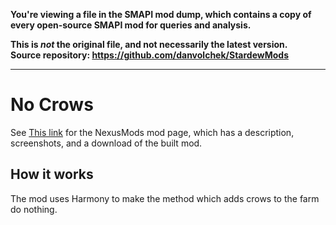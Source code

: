 **You're viewing a file in the SMAPI mod dump, which contains a copy of every open-source SMAPI mod
for queries and analysis.**

**This is _not_ the original file, and not necessarily the latest version.**  
**Source repository: https://github.com/danvolchek/StardewMods**

----

# No Crows


See [This link](http://www.nexusmods.com/stardewvalley/mods/1682?) for the NexusMods mod page, which has a description, screenshots, and a download of the built mod.

## How it works

The mod uses Harmony to make the method which adds crows to the farm do nothing.